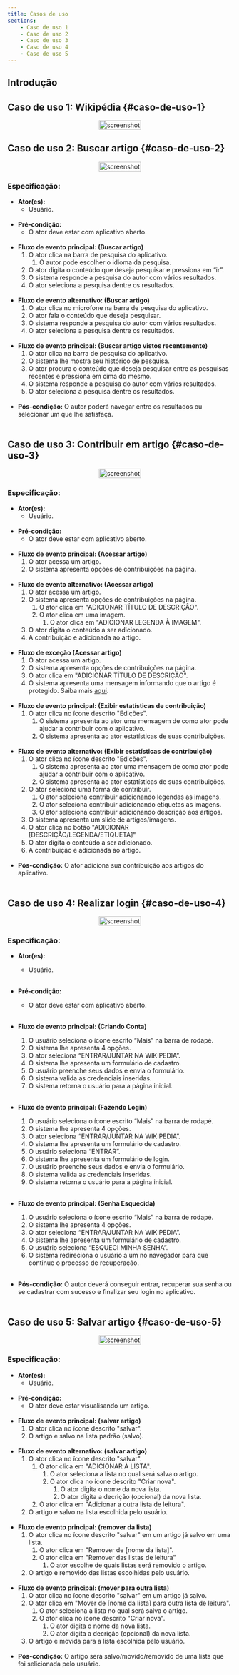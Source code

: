 ```yaml
---
title: Casos de uso
sections:
    - Caso de uso 1
    - Caso de uso 2
    - Caso de uso 3
    - Caso de uso 4
    - Caso de uso 5
---
```


## Introdução

## Caso de uso 1: Wikipédia {#caso-de-uso-1}

<div class="screenshot-holder" style="display: flex; justify-content: center;">
<a href="assets/images/casosdeuso/Wikipédia.png" data-title="Caso de uso do Wikipédia" data-toggle="lightbox">
<img class="img-responsive" src="assets/images/casosdeuso/Wikipédia.png" alt="screenshot" style="width: 100%" />
</a>
<a class="mask" href="assets/images/casosdeuso/Wikipédia.png" data-title="Caso de uso do Wikipédia" data-toggle="lightbox"><i class="icon fa fa-search-plus"></i>
</a>
</div>

## Caso de uso 2: Buscar artigo {#caso-de-uso-2}

<div class="screenshot-holder" style="display: flex; justify-content: center;">
<a href="assets/images/casosdeuso/Buscar_artigo.png" data-title="Caso de uso buscar artigo" data-toggle="lightbox">
<img class="img-responsive" src="assets/images/casosdeuso/Buscar_artigo.png" alt="screenshot" style="width: 100%" />
</a>
<a class="mask" href="assets/images/casosdeuso/Buscar_artigo.png" data-title="Caso de uso buscar artigo" data-toggle="lightbox"><i class="icon fa fa-search-plus"></i>
</a>
</div>

### Especificação:

* **Ator(es):**
    * Usuário.
    <br><br>
* **Pré-condição:**
    * O ator deve estar com aplicativo aberto.
    <br><br>
* **Fluxo de evento principal: (Buscar artigo)**
    1. O ator clica na barra de pesquisa do aplicativo.
        1. O autor pode escolher o idioma da pesquisa.
    2. O ator digita o conteúdo que deseja pesquisar e pressiona em “ir”.
    3. O sistema responde a pesquisa do autor com vários resultados.
    4. O ator seleciona a pesquisa dentre os resultados.
    <br><br>
* **Fluxo de evento alternativo: (Buscar artigo)**
    1. O ator clica no microfone na barra de pesquisa do aplicativo.
    2. O ator fala o conteúdo que deseja pesquisar.
    3. O sistema responde a pesquisa do autor com vários resultados.
    4. O ator seleciona a pesquisa dentre os resultados.
    <br><br>
* **Fluxo de evento principal: (Buscar artigo vistos recentemente)**
    1. O ator clica na barra de pesquisa do aplicativo.
    2. O sistema lhe mostra seu histórico de pesquisa.
    3. O ator procura o conteúdo que deseja pesquisar entre as pesquisas recentes e pressiona em cima do mesmo.
    4. O sistema responde a pesquisa do autor com vários resultados.
    5. O ator seleciona a pesquisa dentre os resultados.
    <br><br>
* **Pós-condição:**
    O autor poderá navegar entre os resultados ou selecionar um que lhe satisfaça.
    <br><br>

## Caso de uso 3: Contribuir em artigo {#caso-de-uso-3}

<div class="screenshot-holder" style="display: flex; justify-content: center;">
<a href="assets/images/casosdeuso/Contribuir_em_artigo.png" data-title="Caso de uso contribuir em artigo" data-toggle="lightbox">
<img class="img-responsive" src="assets/images/casosdeuso/Contribuir_em_artigo.png" alt="screenshot" style="width: 100%" />
</a>
<a class="mask" href="assets/images/casosdeuso/Contribuir_em_artigo.png" data-title="Caso de uso contribuir em artigo" data-toggle="lightbox"><i class="icon fa fa-search-plus"></i>
</a>
</div>

### Especificação:

* **Ator(es):**
    * Usuário.
    <br><br>
* **Pré-condição:**
    * O ator deve estar com aplicativo aberto.
    <br><br>
* **Fluxo de evento principal: (Acessar artigo)**
    1. O ator acessa um artigo.
    2. O sistema apresenta opções de contribuições na página.
    <br><br>
* **Fluxo de evento alternativo: (Acessar artigo)**
    1. O ator acessa um artigo.
    2. O sistema apresenta opções de contribuições na página.
        1. O ator clica em "ADICIONAR TÍTULO DE DESCRIÇÂO".
        2. O ator clica em uma imagem.
            1. O ator clica em "ADICIONAR LEGENDA À IMAGEM".
    3. O ator digita o conteúdo a ser adicionado.
    4. A contribuição e adicionada ao artigo.
    <br><br>
* **Fluxo de exceção (Acessar artigo)**
    1. O ator acessa um artigo.
    2. O sistema apresenta opções de contribuições na página.
    3. O ator clica em "ADICIONAR TÍTULO DE DESCRIÇÂO".
    4. O sistema apresenta uma mensagem informando que o artigo é protegido. Saiba mais [aqui](https://pt.wikipedia.org/wiki/Wikip%C3%A9dia:P%C3%A1gina_protegida).
    <br><br>
* **Fluxo de evento principal: (Exibir estatísticas de contribuição)**
    1. O ator clica no ícone descrito "Edições".
        1. O sistema apresenta ao ator uma mensagem de como ator pode ajudar a contribuir com o aplicativo.
        2. O sistema apresenta ao ator estatísticas de suas contribuições.
    <br><br>
* **Fluxo de evento alternativo: (Exibir estatísticas de contribuição)**
    1. O ator clica no ícone descrito "Edições".
        1. O sistema apresenta ao ator uma mensagem de como ator pode ajudar a contribuir com o aplicativo.
        2. O sistema apresenta ao ator estatísticas de suas contribuições.
    2. O ator seleciona uma forma de contribuir.
        1. O ator seleciona contribuir adicionando legendas as imagens.
        2. O ator seleciona contribuir adicionando etiquetas as imagens.
        3. O ator seleciona contribuir adicionando descrição aos artigos.
    3. O sistema apresenta um slide de artigos/imagens.
    4. O ator clica no botão "ADICIONAR [DESCRIÇÃO/LEGENDA/ETIQUETA]"
    5. O ator digita o conteúdo a ser adicionado.
    6. A contribuição e adicionada ao artigo.
    <br><br>
* **Pós-condição:**
    O ator adiciona sua contribuição aos artigos do aplicativo.
    <br><br>

## Caso de uso 4: Realizar login {#caso-de-uso-4}

<div class="screenshot-holder" style="display: flex; justify-content: center;">
<a href="assets/images/casosdeuso/Realizar_login_.png" data-title="Caso de uso realizar login" data-toggle="lightbox">
<img class="img-responsive" src="assets/images/casosdeuso/Realizar_login_.png" alt="screenshot" style="width: 100%" />
</a>
<a class="mask" href="assets/images/casosdeuso/Realizar_login_.png" data-title="Caso de uso realizar login" data-toggle="lightbox"><i class="icon fa fa-search-plus"></i>
</a>
</div>

### Especificação:

* **Ator(es):**
    * Usuário.
    <br><br>
* **Pré-condição:**
    * O ator deve estar com aplicativo aberto.
    <br><br>
* **Fluxo de evento principal: (Criando Conta)**
    1. O usuário seleciona o ícone escrito “Mais” na barra de rodapé.
    2. O sistema lhe apresenta 4 opções.
    3. O ator seleciona “ENTRAR/JUNTAR NA WIKIPEDIA”.
    4. O sistema lhe apresenta um formulário de cadastro.
    5. O usuário preenche seus dados e envia o formulário.
    6. O sistema valida as credenciais inseridas.
    7. O sistema retorna o usuário para a página inicial.
    <br><br>
* **Fluxo de evento principal: (Fazendo Login)**
    1. O usuário seleciona o ícone escrito “Mais” na barra de rodapé.
    2. O sistema lhe apresenta 4 opções.
    3. O ator seleciona “ENTRAR/JUNTAR NA WIKIPEDIA”.
    4. O sistema lhe apresenta um formulário de cadastro.
    5. O usuário seleciona “ENTRAR”.
    6. O sistema lhe apresenta um formulário de login.
    7. O usuário preenche seus dados e envia o formulário.
    8. O sistema valida as credenciais inseridas.
    9. O sistema retorna o usuário para a página inicial.
    <br><br>

* **Fluxo de evento principal: (Senha Esquecida)**
    1. O usuário seleciona o ícone escrito “Mais” na barra de rodapé.
    2. O sistema lhe apresenta 4 opções.
    3. O ator seleciona “ENTRAR/JUNTAR NA WIKIPEDIA”.
    4. O sistema lhe apresenta um formulário de cadastro.
    5. O usuário seleciona “ESQUECI MINHA SENHA”.
    6. O sistema redireciona o usuário a um no navegador para que continue o processo de recuperação.
    <br><br>
* **Pós-condição:**
    O autor deverá conseguir entrar, recuperar sua senha ou se cadastrar com sucesso e finalizar seu login no aplicativo.
    <br><br>

## Caso de uso 5: Salvar artigo {#caso-de-uso-5}

<div class="screenshot-holder" style="display: flex; justify-content: center;">
<a href="assets/images/casosdeuso/Salvar_artigo.png" data-title="Caso de uso salvar artigo" data-toggle="lightbox">
<img class="img-responsive" src="assets/images/casosdeuso/Salvar_artigo.png" alt="screenshot" style="width: 100%" />
</a>
<a class="mask" href="assets/images/casosdeuso/Salvar_artigo.png" data-title="Caso de uso salvar artigo" data-toggle="lightbox"><i class="icon fa fa-search-plus"></i>
</a>
</div>

### Especificação:

* **Ator(es):**
    * Usuário.
    <br><br>
* **Pré-condição:**
    * O ator deve estar visualisando um artigo.
    <br><br>
* **Fluxo de evento principal: (salvar artigo)**
    1. O ator clica no ícone descrito "salvar".
    2. O artigo e salvo na lista padrão (salvo).
    <br><br>
* **Fluxo de evento alternativo: (salvar artigo)**
    1. O ator clica no ícone descrito "salvar".
        1. O ator clica em "ADICIONAR À LISTA".
            1. O ator seleciona a lista no qual será salva o artigo.
            2. O ator clica no ícone descrito "Criar nova".
                1. O ator digita o nome da nova lista.
                2. O ator digita a decrição (opcional) da nova lista.
        2. O ator clica em "Adicionar a outra lista de leitura".
    4. O artigo e salvo na lista escolhida pelo usuário.
    <br><br>
* **Fluxo de evento principal: (remover da lista)**
    1. O ator clica no ícone descrito "salvar" em um artigo já salvo em uma lista.
        1. O ator clica em "Remover de [nome da lista]".
        2. O ator clica em "Remover das listas de leitura"
            1. O ator escolhe de quais listas será removido o artigo.
    3. O artigo e removido das listas escolhidas pelo usuário.
    <br><br>
* **Fluxo de evento principal: (mover para outra lista)**
    1. O ator clica no ícone descrito "salvar" em um artigo já salvo.
    2. O ator clica em "Mover de [nome da lista] para outra lista de leitura".
        1. O ator seleciona a lista no qual será salva o artigo.
        2. O ator clica no ícone descrito "Criar nova".
            1. O ator digita o nome da nova lista.
            2. O ator digita a decrição (opcional) da nova lista.
    3. O artigo e movida para a lista escolhida pelo usuário.
    <br><br>
* **Pós-condição:**
    O artigo será salvo/movido/removido de uma lista que foi selicionada pelo usuário.
    <br><br>